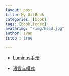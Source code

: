 ```yaml
---
layout: post
title: My GitBook
categories: [book]
tags: [book,index]
avatarimg: "/img/head.jpg"
author: Ivan
istop : true

---
```


- [Luminus手册](https://www.gitbook.com/book/ivaneye/luminus-reference/details)

- [语言与模式](https://www.gitbook.com/book/ivaneye/design-pattern/details)
